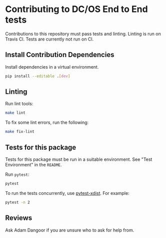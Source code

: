 # Contributing to DC/OS End to End tests

Contributions to this repository must pass tests and linting.
Linting is run on Travis CI.
Tests are currently not run on CI.

## Install Contribution Dependencies

Install dependencies in a virtual environment.

```sh
pip install --editable .[dev]
```

## Linting

Run lint tools:

```sh
make lint
```

To fix some lint errors, run the following:

```sh
make fix-lint
```

## Tests for this package

Tests for this package must be run in a suitable environment.
See "Test Environment" in the `README`.

Run `pytest`:

```sh
pytest
```

To run the tests concurrently, use [pytest-xdist](https://github.com/pytest-dev/pytest-xdist).
For example:

```sh
pytest -n 2
```

## Reviews

Ask Adam Dangoor if you are unsure who to ask for help from.
